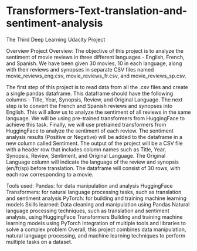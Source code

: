 # Transformers-Text-translation-and-sentiment-analysis
The Third Deep Learning Udacity Project 


Overview
Project Overview:
The objective of this project is to analyze the sentiment of movie reviews in three different languages - English, French, and Spanish. We have been given 30 movies, 10 in each language, along with their reviews and synopses in separate CSV files named movie_reviews_eng.csv, movie_reviews_fr.csv, and movie_reviews_sp.csv.

The first step of this project is to read data from all the .csv files and create a single pandas dataframe. This dataframe should have the following columns - Title, Year, Synopsis, Review, and Original Language.
The next step is to convert the French and Spanish reviews and synopses into English. This will allow us to analyze the sentiment of all reviews in the same language. We will be using pre-trained transformers from HuggingFace to achieve this task.
Finally, we will use pretrained transformers from HuggingFace to analyze the sentiment of each review. The sentiment analysis results (Positive or Negative) will be added to the dataframe in a new column called Sentiment.
The output of the project will be a CSV file with a header row that includes column names such as Title, Year, Synopsis, Review, Sentiment, and Original Language. The Original Language column will indicate the language of the review and synopsis (en/fr/sp) before translation. The dataframe will consist of 30 rows, with each row corresponding to a movie.

Tools used:
Pandas: for data manipulation and analysis
HuggingFace Transformers: for natural language processing tasks, such as translation and sentiment analysis
PyTorch: for building and training machine learning models
Skills learned:
Data cleaning and manipulation using Pandas
Natural language processing techniques, such as translation and sentiment analysis, using HuggingFace Transformers
Building and training machine learning models using PyTorch Integration of multiple tools and libraries to solve a complex problem
Overall, this project combines data manipulation, natural language processing, and machine learning techniques to perform multiple tasks on a dataset.
